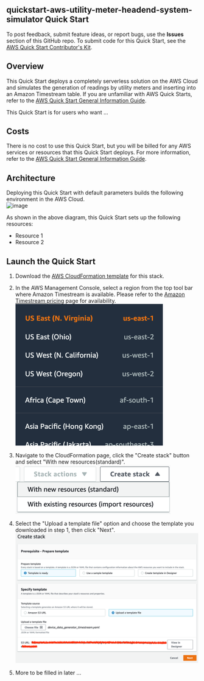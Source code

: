 ## quickstart-aws-utility-meter-headend-system-simulator Quick Start
To post feedback, submit feature ideas, or report bugs, use the **Issues** section of this GitHub repo. 
To submit code for this Quick Start, see the [AWS Quick Start Contributor's Kit](https://aws-quickstart.github.io/).

## Overview
This Quick Start deploys a completely serverless solution on the AWS Cloud and simulates the generation of readings by utility meters and inserting into an Amazon Timestream table. If you are unfamiliar with AWS Quick Starts, refer to the [AWS Quick Start General Information Guide](https://fwd.aws/rA69w?).

This Quick Start is for users who want ... 

## Costs
There is no cost to use this Quick Start, but you will be billed for any AWS services or resources that this Quick Start deploys. For more information, refer to the [AWS Quick Start General Information Guide](https://fwd.aws/rA69w?).

## Architecture
Deploying this Quick Start with default parameters builds the following environment in the AWS Cloud.\
![image](docs/images/stack.png)

As shown in the above diagram, this Quick Start sets up the following resources:
- Resource 1
- Resource 2

## Launch the Quick Start
1. Download the [AWS CloudFormation template](templates/headend.system.simulator.yaml) for this stack.

2. In the AWS Management Console, select a region from the top tool bar where Amazon Timestream is available. Please refer to the [Amazon Timestream pricing](https://aws.amazon.com/timestream/pricing/) page for availability.\
![image](docs/images/region_select.png)

3. Navigate to the CloudFormation page, click the "Create stack" button and select "With new resources(standard)".\
![image](docs/images/stack_create_1.png)

4. Select the "Upload a template file" option and choose the template you downloaded in step 1, then click "Next".\
![image](docs/images/stack_create_2.png)

5. More to be filled in later ...